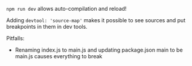 `npm run dev` allows auto-compilation and reload!

Adding `devtool: 'source-map'` makes it possible to see sources and put breakpoints in them in dev tools.

Pitfalls:
- Renaming index.js to main.js and updating package.json main to be main.js causes everything to break
